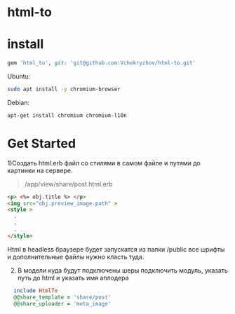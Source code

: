 # html-to
# install
``` ruby
gem 'html_to', git: 'git@github.com:Vchekryzhov/html-to.git'
```
Ubuntu:
``` bash
sudo apt install -y chromium-browser
```

Debian:
```bash
apt-get install chromium chromium-l10n
```
# Get Started

1)Создать html.erb файл со стилями в самом файле и путями до картинки на сервере.
> /app/view/share/post.html.erb
``` html
<p> <%= obj.title %> </p>
<img src="obj.preview_image.path" >
<style >
  .
  .
  .
</style>
```
Html в headless браузере будет запускатся из папки /public все шрифты и дополнительные файлы нужно класть туда.

2) В модели куда будут подключены шеры подключить модуль, указать путь до html и указать имя аплодера 
``` ruby
  include HtmlTo
  @@share_template = 'share/post'
  @@share_uploader = 'meta_image'
```

